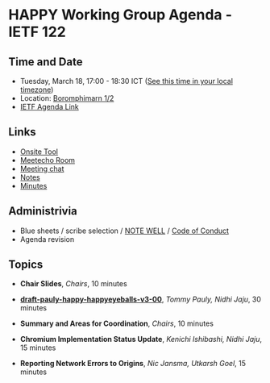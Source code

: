 # HAPPY Working Group Agenda - IETF 122

## Time and Date

* Tuesday, March 18, 17:00 - 18:30 ICT ([See this time in your local timezone](https://www.timeanddate.com/worldclock/fixedtime.html?msg=HAPPY+at+IETF+122&iso=20250318T17&p1=28&ah=1&am=30))
* Location: [Boromphimarn 1/2](https://datatracker.ietf.org/meeting/122/floor-plan?room=boromphimarn-1-2)
* [IETF Agenda Link](https://datatracker.ietf.org/meeting/122/agenda/?show=happy)

## Links

* [Onsite Tool](https://meetings.conf.meetecho.com/onsite122/?group=happy&short=happy&item=1)
* [Meetecho Room](https://meetings.conf.meetecho.com/ietf122/?group=happy&short=happy&item=1)
* [Meeting chat](https://zulip.ietf.org/#narrow/stream/happy)
* [Notes](https://notes.ietf.org/notes-ietf-122-happy)
* [Minutes](https://datatracker.ietf.org/doc/minutes-122-happy/)

## Administrivia

* Blue sheets / scribe selection / [NOTE WELL](https://www.ietf.org/about/note-well.html) / [Code of Conduct](https://www.rfc-editor.org/rfc/rfc7154.html)
* Agenda revision

## Topics

- **Chair Slides**, _Chairs_, 10 minutes

- **[draft-pauly-happy-happyeyeballs-v3-00](https://datatracker.ietf.org/doc/draft-pauly-happy-happyeyeballs-v3/)**, _Tommy Pauly, Nidhi Jaju_, 30 minutes

- **Summary and Areas for Coordination**, _Chairs_, 10 minutes

- **Chromium Implementation Status Update**, _Kenichi Ishibashi, Nidhi Jaju_, 15 minutes

- **Reporting Network Errors to Origins**, _Nic Jansma, Utkarsh Goel_, 15 minutes